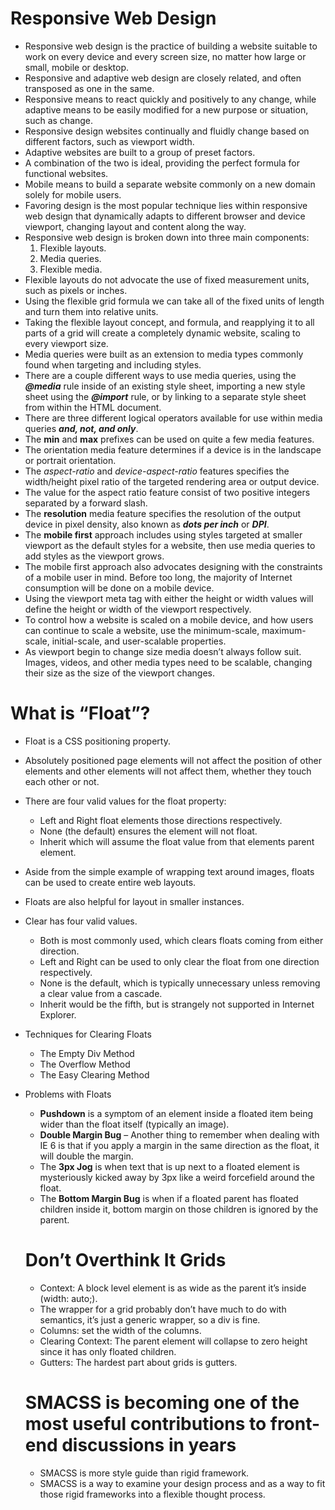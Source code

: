 # Responsive Web Design
- Responsive web design is the practice of building a website suitable to work on every device and every screen size, no matter how large or small, mobile or desktop.
- Responsive and adaptive web design are closely related, and often transposed as one in the same. 
- Responsive means to react quickly and positively to any change, while adaptive means to be easily modified for a new purpose or situation, such as change. 
- Responsive design websites continually and fluidly change based on different factors, such as viewport width.
- Adaptive websites are built to a group of preset factors. 
- A combination of the two is ideal, providing the perfect formula for functional websites. 
- Mobile means to build a separate website commonly on a new domain solely for mobile users. 
- Favoring design is the most popular technique lies within responsive web design that dynamically adapts to different browser and device viewport, changing layout and content along the way.
- Responsive web design is broken down into three main components:
  1. Flexible layouts.
  2. Media queries.
  3. Flexible media.  
- Flexible layouts do not advocate the use of fixed measurement units, such as pixels or inches.
- Using the flexible grid formula we can take all of the fixed units of length and turn them into relative units.
- Taking the flexible layout concept, and formula, and reapplying it to all parts of a grid will create a completely dynamic website, scaling to every viewport size. 
- Media queries were built as an extension to media types commonly found when targeting and including styles. 
- There are a couple different ways to use media queries, using the ***@media*** rule inside of an existing style sheet, importing a new style sheet using the ***@import*** rule, or by linking to a separate style sheet from within the HTML document. 
- There are three different logical operators available for use within media queries ***and, not, and only***.
- The **min** and **max** prefixes can be used on quite a few media features. 
- The orientation media feature determines if a device is in the landscape or portrait orientation. 
- The *aspect-ratio* and *device-aspect-ratio* features specifies the width/height pixel ratio of the targeted rendering area or output device. 
- The value for the aspect ratio feature consist of two positive integers separated by a forward slash.
- The **resolution** media feature specifies the resolution of the output device in pixel density, also known as ***dots per inch*** or ***DPI***. 
- The **mobile first** approach includes using styles targeted at smaller viewport as the default styles for a website, then use media queries to add styles as the viewport grows.
- The mobile first approach also advocates designing with the constraints of a mobile user in mind. Before too long, the majority of Internet consumption will be done on a mobile device. 
- Using the viewport meta tag with either the height or width values will define the height or width of the viewport respectively.
- To control how a website is scaled on a mobile device, and how users can continue to scale a website, use the minimum-scale, maximum-scale, initial-scale, and user-scalable properties.
- As viewport begin to change size media doesn’t always follow suit. Images, videos, and other media types need to be scalable, changing their size as the size of the viewport changes.


# What is “Float”?
- Float is a CSS positioning property. 
- Absolutely positioned page elements will not affect the position of other elements and other elements will not affect them, whether they touch each other or not.
- There are four valid values for the float property:
  - Left and Right float elements those directions respectively.
  - None (the default) ensures the element will not float.
  - Inherit which will assume the float value from that elements parent element.
- Aside from the simple example of wrapping text around images, floats can be used to create entire web layouts.
- Floats are also helpful for layout in smaller instances.
- Clear has four valid values. 
  - Both is most commonly used, which clears floats coming from either direction. 
  - Left and Right can be used to only clear the float from one direction respectively.
  - None is the default, which is typically unnecessary unless removing a clear value from a cascade.
  - Inherit would be the fifth, but is strangely not supported in Internet Explorer. 
- Techniques for Clearing Floats
  - The Empty Div Method
  - The Overflow Method
  - The Easy Clearing Method 
- Problems with Floats
  - **Pushdown** is a symptom of an element inside a floated item being wider than the float itself (typically an image). 
  - **Double Margin Bug** – Another thing to remember when dealing with IE 6 is that if you apply a margin in the same direction as the float, it will double the margin.
  - The **3px Jog** is when text that is up next to a floated element is mysteriously kicked away by 3px like a weird forcefield around the float. 
  - The **Bottom Margin Bug** is when if a floated parent has floated children inside it, bottom margin on those children is ignored by the parent. 


  # Don’t Overthink It Grids
  - Context: A block level element is as wide as the parent it’s inside (width: auto;).
  - The wrapper for a grid probably don’t have much to do with semantics, it’s just a generic wrapper, so a div is fine.
  - Columns: set the width of the columns.
  - Clearing Context: The parent element will collapse to zero height since it has only floated children.
  - Gutters: The hardest part about grids is gutters. 
  
  # SMACSS is becoming one of the most useful contributions to front-end discussions in years
  - SMACSS is more style guide than rigid framework. 
  - SMACSS is a way to examine your design process and as a way to fit those rigid frameworks into a flexible thought process.
